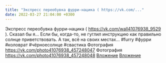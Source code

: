 ```yaml
---
title: "Экспресс переобувка фурри-нацика ( https://vk.com/..."
date: 2022-03-27 21:04:00 +0300
---
```


Экспресс переобувка фурри-нацика ( https://vk.com/wall41076938_9529 ). Сказал бы я... Если бы, когда-то, не гуглил инструкцию как правильно солнце приветствовать.
А так, всё на своих местах...
#furry #фурри #коловрат #чёрноесолнце #свастика
Фотография
<a class="vk-attach" href="https://vk.com/photo41076938_457248047">https://vk.com/photo41076938_457248047</a>
Фотография
<a class="vk-attach" href="https://vk.com/photo41076938_457248048">https://vk.com/photo41076938_457248048</a>
<a class="vk-attach" href="https://vk.com/photo41076938_457248047">Вложение</a>
<a class="vk-attach" href="https://vk.com/photo41076938_457248048">Вложение</a>
